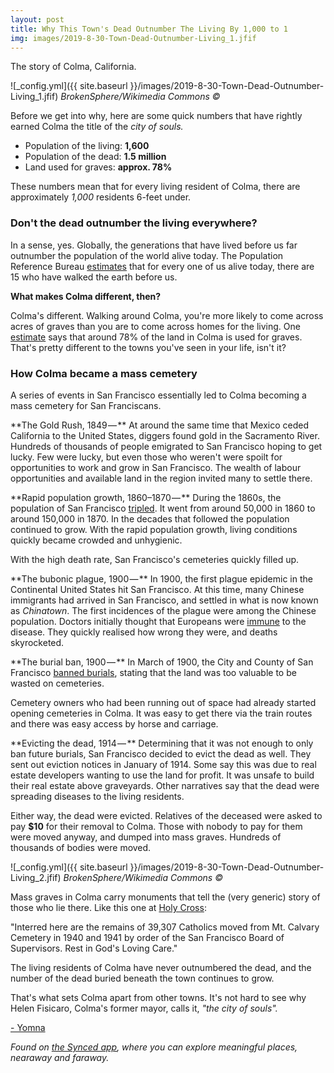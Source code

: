 ```yaml
---
layout: post
title: Why This Town's Dead Outnumber The Living By 1,000 to 1
img: images/2019-8-30-Town-Dead-Outnumber-Living_1.jfif
---
```


The story of Colma, California.

![_config.yml]({{ site.baseurl }}/images/2019-8-30-Town-Dead-Outnumber-Living_1.jfif)
*BrokenSphere/Wikimedia Commons ©*

Before we get into why, here are some quick numbers that have rightly earned Colma the title of the _city of souls._

- Population of the living: **1,600**
- Population of the dead: **1.5 million**
- Land used for graves: **approx. 78%**

These numbers mean that for every living resident of Colma, there are approximately _1,000_ residents 6-feet under.

### Don&#39;t the dead outnumber the living everywhere?

In a sense, yes. Globally, the generations that have lived before us far outnumber the population of the world alive today. The Population Reference Bureau [estimates](https://www.bbc.com/news/magazine-16870579) that for every one of us alive today, there are 15 who have walked the earth before us.

**What makes Colma different, then?**

Colma&#39;s different. Walking around Colma, you&#39;re more likely to come across acres of graves than you are to come across homes for the living. One [estimate](https://allthatsinteresting.com/colma-california) says that around 78% of the land in Colma is used for graves. That&#39;s pretty different to the towns you&#39;ve seen in your life, isn&#39;t it?

### How Colma became a mass cemetery

A series of events in San Francisco essentially led to Colma becoming a mass cemetery for San Franciscans.

**The Gold Rush, 1849 — ** At around the same time that Mexico ceded California to the United States, diggers found gold in the Sacramento River. Hundreds of thousands of people emigrated to San Francisco hoping to get lucky. Few were lucky, but even those who weren&#39;t were spoilt for opportunities to work and grow in San Francisco. The wealth of labour opportunities and available land in the region invited many to settle there.

**Rapid population growth, 1860–1870 — ** During the 1860s, the population of San Francisco [tripled](http://www.bayareacensus.ca.gov/counties/SanFranciscoCounty40.htm). It went from around 50,000 in 1860 to around 150,000 in 1870. In the decades that followed the population continued to grow. With the rapid population growth, living conditions quickly became crowded and unhygienic.

With the high death rate, San Francisco&#39;s cemeteries quickly filled up.

**The bubonic plague, 1900 — ** In 1900, the first plague epidemic in the Continental United States hit San Francisco. At this time, many Chinese immigrants had arrived in San Francisco, and settled in what is now known as _Chinatown_. The first incidences of the plague were among the Chinese population. Doctors initially thought that Europeans were [immune](https://www.nature.com/articles/d41586-019-01239-x) to the disease. They quickly realised how wrong they were, and deaths skyrocketed.

**The burial ban, 1900 — ** In March of 1900, the City and County of San Francisco [banned burials](https://www.colma.ca.gov/colma-history/), stating that the land was too valuable to be wasted on cemeteries.

Cemetery owners who had been running out of space had already started opening cemeteries in Colma. It was easy to get there via the train routes and there was easy access by horse and carriage.

**Evicting the dead, 1914 — ** Determining that it was not enough to only ban future burials, San Francisco decided to evict the dead as well. They sent out eviction notices in January of 1914. Some say this was due to real estate developers wanting to use the land for profit. It was unsafe to build their real estate above graveyards. Other narratives say that the dead were spreading diseases to the living residents.

Either way, the dead were evicted. Relatives of the deceased were asked to pay **$10** for their removal to Colma. Those with nobody to pay for them were moved anyway, and dumped into mass graves. Hundreds of thousands of bodies were moved.

![_config.yml]({{ site.baseurl }}/images/2019-8-30-Town-Dead-Outnumber-Living_2.jfif)
*BrokenSphere/Wikimedia Commons ©*

Mass graves in Colma carry monuments that tell the (very generic) story of those who lie there. Like this one at [Holy Cross](https://www.nytimes.com/2016/02/06/sports/football/the-town-of-colma-where-san-franciscos-dead-live.html):

&quot;Interred here are the remains of 39,307 Catholics moved from Mt. Calvary Cemetery in 1940 and 1941 by order of the San Francisco Board of Supervisors. Rest in God&#39;s Loving Care.&quot;

The living residents of Colma have never outnumbered the dead, and the number of the dead buried beneath the town continues to grow.

That&#39;s what sets Colma apart from other towns. It&#39;s not hard to see why Helen Fisicaro, Colma&#39;s former mayor, calls it, _&quot;the city of souls&quot;._

[- Yomna](https://medium.com/@yomna)

_Found on_ [_the Synced app_](http://onelink.to/8ttzr9)_, where you can explore meaningful places, nearaway and faraway._

